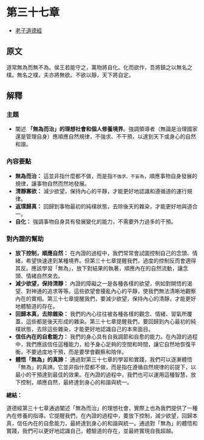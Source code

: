 # 第三十七章 

- [老子道德經](https://www.daodejing.org/)


## 原文
道常無為而無不為。侯王若能守之，萬物將自化。化而欲作，吾將鎮之以無名之樸。無名之樸，夫亦將無欲。不欲以靜，天下將自定。

## 解釋
### 主題
- 闡述 **「無為而治」的理想社會和個人修養境界**。強調領導者（無論是治理國家還是管理自身）應順應自然規律，不強求、不干預，以達到天下或身心的自然和諧。

### 內容要點
*   **無為而治：** 這並非指什麼都不做，而是指`不強求、不妄為`，順應事物自身發展的規律，讓事物自然而然地發展。
*   **清靜寡欲：** 減少欲望，保持內心的平靜，才能更好地認識和遵循道的運行規律。
*   **返璞歸真：** 回歸到事物最初的純樸狀態，去除後天的雜染，才能更好地與道合一。
*   **自化：** 強調事物自身具有發展變化的能力，不需要外力過多的干預。

### 對內證的幫助
*   **放下控制，順應自然：** 在內證的過程中，我們常常會試圖控制自己的念頭、情緒，希望快速達到某種境界。但第三十七章提醒我們，過度的控制反而會適得其反。應該學習「無為」，放下對結果的執著，順應內在的自然流動，讓念頭、情緒自然來去。
*   **減少欲望，保持清靜：** 內證的障礙之一是各種各樣的欲望，例如對開悟的渴望、對神通的追求等等。這些欲望會擾亂內心的平靜，使我們無法清晰地觀察內在的實相。第三十七章提醒我們，要減少欲望，保持內心的清靜，才能更好地體驗道的存在。
*   **回歸本真，去除雜染：** 我們的內心往往被各種各樣的觀念、情緒、習氣所覆蓋，這些都是後天形成的雜染。第三十七章提醒我們，要回歸到內心最初的純樸狀態，去除這些雜染，才能更好地認識自己的本來面目。
*   **信任內在的自愈能力：** 我們的身心具有自我調節和自愈的能力。在內證的過程中，我們應該信任這種能力，給予身心足夠的空間和時間，讓它自然地恢復平衡。不要過度地干預，而是要學會觀察和陪伴。
*   **體悟「無為」的真諦：** 通過對第三十七章的學習和實踐，我們可以逐漸體悟「無為」的真諦。它並非指什麼都不做，而是指在遵循自然規律的前提下，以最小的干預達到最佳的效果。在內證的過程中，我們也可以運用這種智慧，放下控制，順應自然，最終達到身心的和諧與統一。

**總結：**

道德經第三十七章通過闡述「無為而治」的理想社會，實際上也為我們提供了一種內在修養的指導。它提醒我們，在內證的過程中，要放下控制，減少欲望，回歸本真，信任內在的自愈能力，最終達到身心的和諧與統一。通過對「無為」的體悟和實踐，我們可以更好地認識自己，體驗道的存在，並最終實現自我超越。